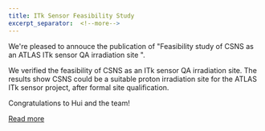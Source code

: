 ```yaml
---
title: ITk Sensor Feasibility Study 
excerpt_separator:  <!--more--> 
---
```



We're pleased to annouce the publication of "Feasibility study of CSNS as an ATLAS ITk sensor QA irradiation site ". 
<!--more-->

We verified the feasibility of CSNS as an ITk sensor QA irradiation site. The results show CSNS could be a suitable proton irradiation site for the ATLAS ITk sensor project, after formal site qualification.

Congratulations to Hui and the team!  

[Read more](/docs/publications/p8_CSNS_ITK)